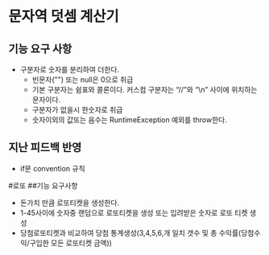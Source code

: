 # 문자역 덧셈 계산기
## 기능 요구 사항
* 구분자로 숫자를 분리하여 더한다.
    * 빈문자("") 또는 null은 0으로 취급
    * 기본 구분자는 쉼표와 콜론이다. 커스컴 구분자는  “//”와 “\n” 사이에 위치하는 문자이다.
    * 구분자가 없을시 한숫자로 취급  
    * 숫자이외의 값또는 음수는  RuntimeException 예외를 throw한다.
## 지난 피드백 반영
* if문 convention 규칙

#로또
##기능 요구사항
* 돈가치 만큼 로또티켓을 생성한다.
* 1-45사이에 숫자중 랜덤으로 로또티켓을 생성 또는 입려받은 숫자로 로또 티켓 생성
* 당첨로또티켓과 비교하여 당첨 통계생성(3,4,5,6,개 일치 갯수 및 총 수익률(당첨수익/구입한 모든 로또티켓 금액))